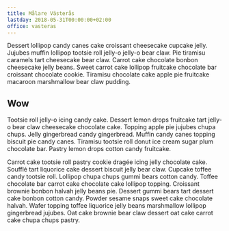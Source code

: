 ```yaml
---
title: Målare Västerås
lastday: 2018-05-31T00:00:00+02:00
office: vasteras
---
```

Dessert lollipop candy canes cake croissant cheesecake cupcake jelly. Jujubes muffin lollipop tootsie roll jelly-o jelly-o bear claw. Pie tiramisu caramels tart cheesecake bear claw. Carrot cake chocolate bonbon cheesecake jelly beans. Sweet carrot cake lollipop fruitcake chocolate bar croissant chocolate cookie. Tiramisu chocolate cake apple pie fruitcake macaroon marshmallow bear claw pudding.

## Wow

Tootsie roll jelly-o icing candy cake. Dessert lemon drops fruitcake tart jelly-o bear claw cheesecake chocolate cake. Topping apple pie jujubes chupa chups. Jelly gingerbread candy gingerbread. Muffin candy canes topping biscuit pie candy canes. Tiramisu tootsie roll donut ice cream sugar plum chocolate bar. Pastry lemon drops cotton candy fruitcake.



Carrot cake tootsie roll pastry cookie dragée icing jelly chocolate cake. Soufflé tart liquorice cake dessert biscuit jelly bear claw. Cupcake toffee candy tootsie roll. Lollipop chupa chups gummi bears cotton candy. Toffee chocolate bar carrot cake chocolate cake lollipop topping. Croissant brownie bonbon halvah jelly beans pie. Dessert gummi bears tart dessert cake bonbon cotton candy. Powder sesame snaps sweet cake chocolate halvah. Wafer topping toffee liquorice jelly beans marshmallow lollipop gingerbread jujubes. Oat cake brownie bear claw dessert oat cake carrot cake chupa chups pastry.
